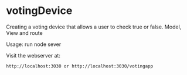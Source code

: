 votingDevice
============

Creating a voting device that allows a user to check true or false. Model, View and route

Usage:
run
node sever

Visit the webserver at:

    http://localhost:3030 or http://localhost:3030/votingapp
    